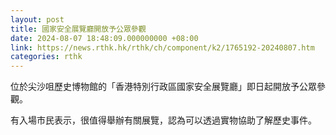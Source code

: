 ```yaml
---
layout: post
title: 國家安全展覽廳開放予公眾參觀
date: 2024-08-07 18:48:09.000000000 +08:00
link: https://news.rthk.hk/rthk/ch/component/k2/1765192-20240807.htm
categories: rthk
---
```


位於尖沙咀歷史博物館的「香港特別行政區國家安全展覽廳」即日起開放予公眾參觀。

有入場市民表示，很值得舉辦有關展覽，認為可以透過實物協助了解歷史事件。
